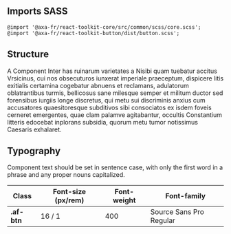 ## Imports SASS

```
@import '@axa-fr/react-toolkit-core/src/common/scss/core.scss';
@import '@axa-fr/react-toolkit-button/dist/button.scss';
```

## Structure

A Component Inter has ruinarum varietates a Nisibi quam tuebatur accitus Vrsicinus, cui nos obsecuturos iunxerat imperiale praeceptum, dispicere litis exitialis certamina cogebatur abnuens et reclamans, adulatorum oblatrantibus turmis, bellicosus sane milesque semper et militum ductor sed forensibus iurgiis longe discretus, qui metu sui discriminis anxius cum accusatores quaesitoresque subditivos sibi consociatos ex isdem foveis cerneret emergentes, quae clam palamve agitabantur, occultis Constantium litteris edocebat inplorans subsidia, quorum metu tumor notissimus Caesaris exhalaret.

## Typography

Component text should be set in sentence case, with only the first word in a phrase and any proper nouns capitalized.

| Class       | Font-size (px/rem) | Font-weight | Font-family             |
| ----------- | ------------------ | ----------- | ----------------------- |
| **.af-btn** | 16 / 1             | 400         | Source Sans Pro Regular |
